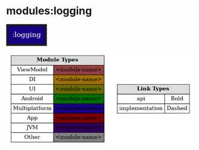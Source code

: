 # modules:logging

<!--region chart-->
![chart](atlas/chart.png)

![legend](../../atlas/legend.png)
<!--endregion-->